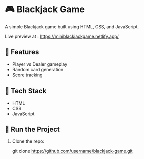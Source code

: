 # 🎮 Blackjack Game

A simple Blackjack game built using HTML, CSS, and JavaScript.

Live preview at : https://miniblackjackgame.netlify.app/

## 🚀 Features
- Player vs Dealer gameplay  
- Random card generation  
- Score tracking  

## 🧰 Tech Stack
- HTML  
- CSS  
- JavaScript  

## 🏁 Run the Project
1. Clone the repo:

   git clone https://github.com/username/blackjack-game.git
